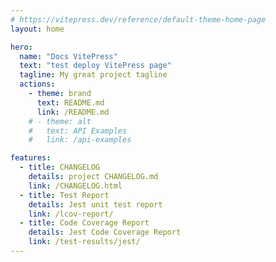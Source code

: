 ```yaml
---
# https://vitepress.dev/reference/default-theme-home-page
layout: home

hero:
  name: "Docs VitePress"
  text: "test deploy VitePress page"
  tagline: My great project tagline
  actions:
    - theme: brand
      text: README.md
      link: /README.md
    # - theme: alt
    #   text: API Examples
    #   link: /api-examples

features:
  - title: CHANGELOG
    details: project CHANGELOG.md
    link: /CHANGELOG.html
  - title: Test Report
    details: Jest unit test report
    link: /lcov-report/
  - title: Code Coverage Report
    details: Jest Code Coverage Report
    link: /test-results/jest/
---
```



